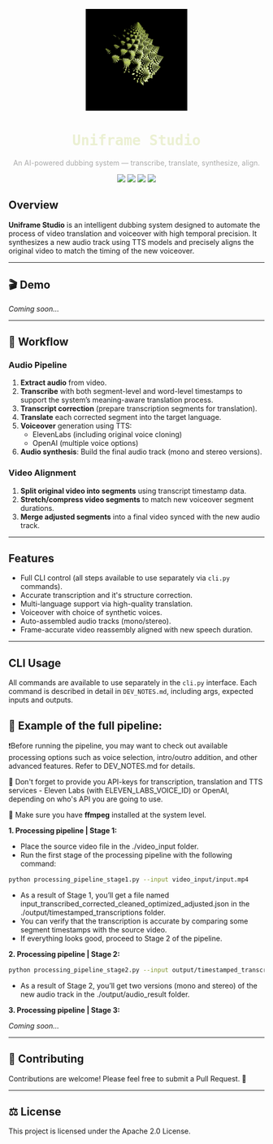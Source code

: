 <p align="center">
  <img src="resources/system/uniframe_logo_2.png" alt="Uniframe Studio" width="200"/>
</p>

<h1 align="center" style="color:#ebf0d2; font-family: monospace;">Uniframe Studio</h1>
<p align="center" style="color:#aaaaaa;">
  An AI-powered dubbing system — transcribe, translate, synthesize, align.
</p>

<p align="center">
  <img src="https://img.shields.io/badge/Python-3.10+-blue?style=flat-square&logo=python" />
  <img src="https://img.shields.io/badge/License-Apache 2.0-purple?style=flat-square" />
  <img src="https://img.shields.io/badge/Status-Beta-orange?style=flat-square" />
  <img src="https://img.shields.io/badge/TTS-ElevenLabs%20%7C%20OpenAI-darkgreen?style=flat-square" />
</p>


## Overview

**Uniframe Studio** is an intelligent dubbing system designed to automate the process of video translation and voiceover with high temporal precision. It synthesizes a new audio track using TTS models and precisely aligns the original video to match the timing of the new voiceover.

---

## 🎬 Demo

_Coming soon..._

---

## 🔄 Workflow

### Audio Pipeline

1. **Extract audio** from video.
2. **Transcribe** with both segment-level and word-level timestamps to support the system’s meaning-aware translation process.
3. **Transcript correction** (prepare transcription segments for translation).
4. **Translate** each corrected segment into the target language.
5. **Voiceover** generation using TTS:
   - ElevenLabs (including original voice cloning)
   - OpenAI (multiple voice options)
6. **Audio synthesis**: Build the final audio track (mono and stereo versions).

### Video Alignment

1. **Split original video into segments** using transcript timestamp data.
2. **Stretch/compress video segments** to match new voiceover segment durations.
3. **Merge adjusted segments** into a final video synced with the new audio track.

---

## Features

- Full CLI control (all steps available to use separately via `cli.py` commands).
- Accurate transcription and it's structure correction.
- Multi-language support via high-quality translation.
- Voiceover with choice of synthetic voices.
- Auto-assembled audio tracks (mono/stereo).
- Frame-accurate video reassembly aligned with new speech duration.

---

## CLI Usage

All commands are available to use separately in the `cli.py` interface. Each command is described in detail in `DEV_NOTES.md`, including args, expected inputs and outputs.

## 🚀 Example of the full pipeline:

❗️Before running the pipeline, you may want to check out available processing options such as voice selection, intro/outro addition, and other advanced features.
Refer to DEV_NOTES.md for details.

🔧 Don't forget to provide you API-keys for transcription, translation and TTS services - Eleven Labs (with ELEVEN_LABS_VOICE_ID) or OpenAI, depending on who's API you are going to use.

🔧 Make sure you have **ffmpeg** installed at the system level.

**1. Processing pipeline | Stage 1:** 

- Place the source video file in the ./video_input folder.
- Run the first stage of the processing pipeline with the following command:

```bash
python processing_pipeline_stage1.py --input video_input/input.mp4
```

- As a result of Stage 1, you’ll get a file named input_transcribed_corrected_cleaned_optimized_adjusted.json in the ./output/timestamped_transcriptions folder.
- You can verify that the transcription is accurate by comparing some segment timestamps with the source video. 
- If everything looks good, proceed to Stage 2 of the pipeline.

**2. Processing pipeline | Stage 2:**

```bash
python processing_pipeline_stage2.py --input output/timestamped_transcriptions/input_transcribed_corrected_cleaned_optimized_adjusted.json
```

- As a result of Stage 2, you’ll get two versions (mono and stereo) of the new audio track in the ./output/audio_result folder.

**3. Processing pipeline | Stage 3:**

_Coming soon..._

---

## 🤝 Contributing

Contributions are welcome! Please feel free to submit a Pull Request. 🤗

---

## ⚖️ License

This project is licensed under the Apache 2.0 License.
